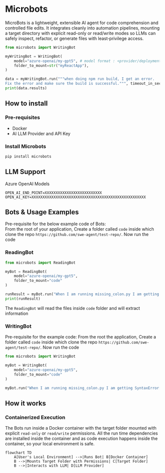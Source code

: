 # Microbots

MicroBots is a lightweight, extensible AI agent for code comprehension and controlled file edits. It integrates cleanly 
into automation pipelines, mounting a target directory with explicit read-only or read/write modes so LLMs can safely 
inspect, refactor, or generate files with least‑privilege access.

```py
from microbots import WritingBot

myWritingBot = WritingBot(
    model="azure-openai/my-gpt5", # model format : <provider/deployment_model_name>
    folder_to_mount=str("myReactApp"),
)

data = myWritingBot.run("""when doing npm run build, I get an error. 
Fix the error and make sure the build is successful.""", timeout_in_seconds=600)
print(data.results)
```

## How to install

### Pre-requisites

- Docker
- AI LLM Provider and API Key

### Install Microbots

```bash
pip install microbots
```


## LLM Support
    
Azure OpenAI Models

```env
OPEN_AI_END_POINT=XXXXXXXXXXXXXXXXXXXXXXXXXX
OPEN_AI_KEY=XXXXXXXXXXXXXXXXXXXXXXXXXXXXXXXXXXXXXXXXXXXXXXXXXXXX
```

## Bots & Usage Examples

Pre-requisite for the below example code of Bots:   
From the root of your application, Create a folder called  `code` inside which clone the repo `https://github.com/swe-agent/test-repo/`. Now run the code


### ReadingBot


```py
from microbots import ReadingBot

myBot = ReadingBot(
    model="azure-openai/my-gpt5",
    folder_to_mount="code"
)

runResult = myBot.run("When I am running missing_colon.py I am getting SyntaxError: invalid syntax. Find the error and explain me what is the error", timeout_in_seconds=600)
print(runResult)

```

The `ReadingBot` will read the files inside `code` folder and will extract information 


### WritingBot

Pre-requisite for the example code: 
From the root the application, Create a folder called  `code` inside which clone the repo `https://github.com/swe-agent/test-repo/`. Now run the code

```py
from microbots import WritingBot

myBot = WritingBot(
    model="azure-openai/my-gpt5",
    folder_to_mount="code"
)

myBot.run("When I am running missing_colon.py I am getting SyntaxError: invalid syntax. Fix the error and make sure the code runs without any errors.", timeout_in_seconds=600)
```

## How it works

### Containerized Execution
The Bots run inside a Docker container with the target folder mounted with explicit `read-only` or `read/write` permissions. All the run time dependencies are installed inside the container and as code execution happens inside the container, so your local environment is safe.
```mermaid
flowchart TD
    A[User's Local Environment] -->|Runs Bot| B[Docker Container]
    B -->|Mounts Target Folder with Permissions| C[Target Folder]
    B -->|Interacts with LLM| D[LLM Provider]
```

